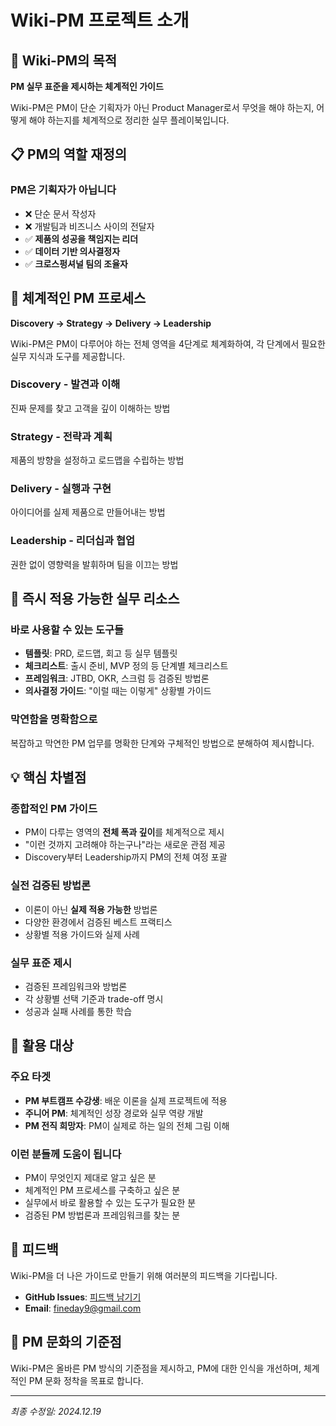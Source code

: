 # Wiki-PM 프로젝트 소개

## 🎯 Wiki-PM의 목적

**PM 실무 표준을 제시하는 체계적인 가이드**

Wiki-PM은 PM이 단순 기획자가 아닌 Product Manager로서 무엇을 해야 하는지, 어떻게 해야 하는지를 체계적으로 정리한 실무 플레이북입니다.

## 📋 PM의 역할 재정의

### PM은 기획자가 아닙니다
- ❌ 단순 문서 작성자
- ❌ 개발팀과 비즈니스 사이의 전달자
- ✅ **제품의 성공을 책임지는 리더**
- ✅ **데이터 기반 의사결정자**
- ✅ **크로스펑셔널 팀의 조율자**

## 🔄 체계적인 PM 프로세스

**Discovery → Strategy → Delivery → Leadership**

Wiki-PM은 PM이 다루어야 하는 전체 영역을 4단계로 체계화하여, 각 단계에서 필요한 실무 지식과 도구를 제공합니다.

### Discovery - 발견과 이해
진짜 문제를 찾고 고객을 깊이 이해하는 방법

### Strategy - 전략과 계획  
제품의 방향을 설정하고 로드맵을 수립하는 방법

### Delivery - 실행과 구현
아이디어를 실제 제품으로 만들어내는 방법

### Leadership - 리더십과 협업
권한 없이 영향력을 발휘하며 팀을 이끄는 방법

## 🎯 즉시 적용 가능한 실무 리소스

### 바로 사용할 수 있는 도구들
- **템플릿**: PRD, 로드맵, 회고 등 실무 템플릿
- **체크리스트**: 출시 준비, MVP 정의 등 단계별 체크리스트
- **프레임워크**: JTBD, OKR, 스크럼 등 검증된 방법론
- **의사결정 가이드**: "이럴 때는 이렇게" 상황별 가이드

### 막연함을 명확함으로
복잡하고 막연한 PM 업무를 명확한 단계와 구체적인 방법으로 분해하여 제시합니다.

## 💡 핵심 차별점

### 종합적인 PM 가이드
- PM이 다루는 영역의 **전체 폭과 깊이**를 체계적으로 제시
- "이런 것까지 고려해야 하는구나"라는 새로운 관점 제공
- Discovery부터 Leadership까지 PM의 전체 여정 포괄

### 실전 검증된 방법론
- 이론이 아닌 **실제 적용 가능한** 방법론
- 다양한 환경에서 검증된 베스트 프랙티스
- 상황별 적용 가이드와 실제 사례

### 실무 표준 제시
- 검증된 프레임워크와 방법론
- 각 상황별 선택 기준과 trade-off 명시
- 성공과 실패 사례를 통한 학습

## 👥 활용 대상

### 주요 타겟
- **PM 부트캠프 수강생**: 배운 이론을 실제 프로젝트에 적용
- **주니어 PM**: 체계적인 성장 경로와 실무 역량 개발
- **PM 전직 희망자**: PM이 실제로 하는 일의 전체 그림 이해

### 이런 분들께 도움이 됩니다
- PM이 무엇인지 제대로 알고 싶은 분
- 체계적인 PM 프로세스를 구축하고 싶은 분
- 실무에서 바로 활용할 수 있는 도구가 필요한 분
- 검증된 PM 방법론과 프레임워크를 찾는 분

## 💬 피드백

Wiki-PM을 더 나은 가이드로 만들기 위해 여러분의 피드백을 기다립니다.

- **GitHub Issues**: [피드백 남기기](https://github.com/philo-kim/wiki-pm/issues)
- **Email**: fineday9@gmail.com

## 📝 PM 문화의 기준점

Wiki-PM은 올바른 PM 방식의 기준점을 제시하고, PM에 대한 인식을 개선하며, 체계적인 PM 문화 정착을 목표로 합니다.

---

*최종 수정일: 2024.12.19*